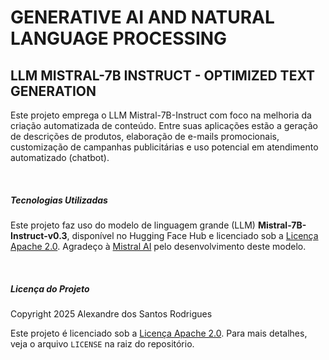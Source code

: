 # GENERATIVE AI AND NATURAL LANGUAGE PROCESSING
## LLM MISTRAL-7B INSTRUCT - OPTIMIZED TEXT GENERATION

Este projeto emprega o LLM Mistral-7B-Instruct com foco na melhoria da criação automatizada de conteúdo. Entre suas aplicações estão a geração de descrições de produtos, elaboração de e-mails promocionais, customização de campanhas publicitárias e uso potencial em atendimento automatizado (chatbot).

&nbsp;  

##### Tecnologias Utilizadas

Este projeto faz uso do modelo de linguagem grande (LLM) **Mistral-7B-Instruct-v0.3**,
disponível no Hugging Face Hub e licenciado sob a [Licença Apache 2.0](https://www.apache.org/licenses/LICENSE-2.0).
Agradeço à [Mistral AI](https://mistral.ai/) pelo desenvolvimento deste modelo.

&nbsp; 
##### Licença do Projeto

Copyright 2025 Alexandre dos Santos Rodrigues

Este projeto é licenciado sob a [Licença Apache 2.0](https://www.apache.org/licenses/LICENSE-2.0). Para mais detalhes, veja o arquivo `LICENSE` na raiz do repositório.
